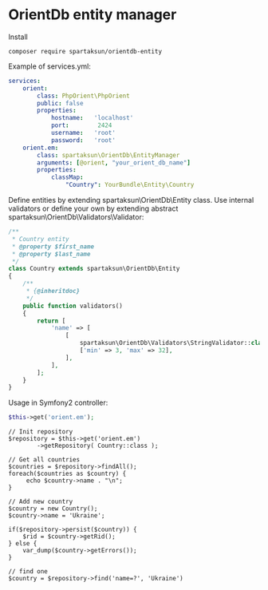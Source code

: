 OrientDb entity manager
=============================

Install
```code
composer require spartaksun/orientdb-entity
```
Example of services.yml:
```yml 
services:
    orient:
        class: PhpOrient\PhpOrient
        public: false
        properties:
            hostname:   'localhost'
            port:        2424
            username:   'root'
            password:   'root'
    orient.em:
        class: spartaksun\OrientDb\EntityManager
        arguments: [@orient, "your_orient_db_name"]
        properties:
            classMap:
                "Country": YourBundle\Entity\Country
```

Define entities by extending spartaksun\OrientDb\Entity class. 
Use internal validators or define your own by extending abstract spartaksun\OrientDb\Validators\Validator:
```php
/**
 * Country entity
 * @property $first_name
 * @property $last_name
 */
class Country extends spartaksun\OrientDb\Entity
{
    /**
     * {@inheritdoc}
     */
    public function validators()
    {
        return [
            'name' => [
                [
                    spartaksun\OrientDb\Validators\StringValidator::class, 
                    ['min' => 3, 'max' => 32],
                ],
            ],
        ];
    }
}
```


Usage in Symfony2 controller:
```php
$this->get('orient.em');
```

```
// Init repository
$repository = $this->get('orient.em')
        ->getRepository( Country::class );
```    
    
```
// Get all countries
$countries = $repository->findAll();
foreach($countries as $country) {
     echo $country->name . "\n";
}
```
        
```
// Add new country
$country = new Country();
$country->name = 'Ukraine';
```
        
```
if($repository->persist($country)) {
    $rid = $country->getRid();
} else {
    var_dump($country->getErrors());
}
```   
     
```
// find one
$country = $repository->find('name=?', 'Ukraine')
```
    
